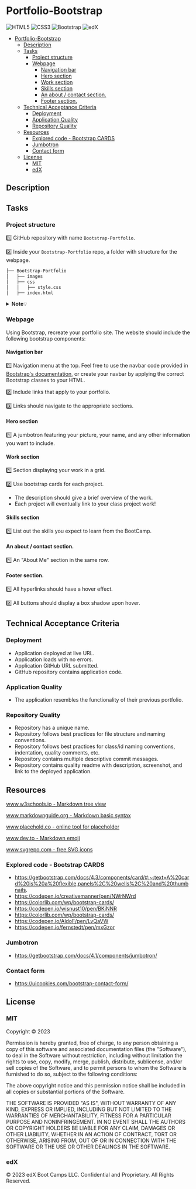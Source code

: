 # Portfolio-Bootstrap

![HTML5](https://img.shields.io/badge/html5-%23E34F26.svg?style=for-the-badge&logo=html5&logoColor=white)
![CSS3](https://img.shields.io/badge/css3-%231572B6.svg?style=for-the-badge&logo=css3&logoColor=white)
![Bootstrap](https://img.shields.io/badge/bootstrap-%238511FA.svg?style=for-the-badge&logo=bootstrap&logoColor=white)
![edX](https://img.shields.io/badge/edX-%2302262B.svg?style=for-the-badge&logo=edX&logoColor=white)

- [Portfolio-Bootstrap](#portfolio-bootstrap)
  - [Description](#description)
  - [Tasks](#tasks)
    - [Project structure](#project-structure)
    - [Webpage](#webpage)
      - [Navigation bar](#navigation-bar)
      - [Hero section](#hero-section)
      - [Work section](#work-section)
      - [Skills section](#skills-section)
      - [An about / contact section.](#an-about--contact-section)
      - [Footer section.](#footer-section)
  - [Technical Acceptance Criteria](#technical-acceptance-criteria)
    - [Deployment](#deployment)
    - [Application Quality](#application-quality)
    - [Repository Quality](#repository-quality)
  - [Resources](#resources)
    - [Explored code - Bootstrap CARDS](#explored-code---bootstrap-cards)
    - [Jumbotron](#jumbotron)
    - [Contact form](#contact-form)
  - [License](#license)
    - [MIT](#mit)
    - [edX](#edx)

## Description

<!-- TODO-add some description -->

## Tasks

### Project structure

1️⃣ GitHub repository with name `Bootstrap-Portfolio`. 

2️⃣ Inside your `Bootstrap-Portfolio` repo, a folder with structure for the webpage.

```bash
├── Bootstrap-Portfolio
│   ├── images
│   ├── css
│   │   ├── style.css
│   ├── index.html
```

<details>
  <summary markdown="span"><b>Note</b>💡</summary>

  Place all images in folder `images`.
</details>

### Webpage

Using Bootstrap, recreate your portfolio site. The website should include the following bootstrap components:

#### Navigation bar

1️⃣ Navigation menu at the top. Feel free to use the navbar code provided in [Bootstrap's documentation](https://getbootstrap.com/docs/5.3/getting-started/introduction/), or create your navbar by applying the correct Bootstrap classes to your HTML.

2️⃣ Include links that apply to your portfolio.

3️⃣ Links should navigate to the appropriate sections. 

#### Hero section

1️⃣ A jumbotron featuring your picture, your name, and any other information you want to include.

#### Work section

1️⃣ Section displaying your work in a grid. 

2️⃣ Use bootstrap cards for each project.
- The description should give a brief overview of the work.
- Each project will eventually link to your class project work!

#### Skills section

1️⃣ List out the skills you expect to learn from the BootCamp.

#### An about / contact section.

1️⃣ An "About Me" section in the same row.    

#### Footer section.

1️⃣ All hyperlinks should have a hover effect.

2️⃣ All buttons should display a box shadow upon hover.

## Technical Acceptance Criteria

### Deployment

* Application deployed at live URL.
* Application loads with no errors.
* Application GitHub URL submitted.
* GitHub repository contains application code.

### Application Quality

* The application resembles the functionality of their previous portfolio.

### Repository Quality

* Repository has a unique name.
* Repository follows best practices for file structure and naming conventions.
* Repository follows best practices for class/id naming conventions, indentation, quality comments, etc.
* Repository contains multiple descriptive commit messages.
* Repository contains quality readme with description, screenshot, and link to the deployed application.

## Resources

[www.w3schools.io - Markdown tree view](https://www.w3schools.io/file/markdown-folder-tree/)

[www.markdownguide.org - Markdown basic syntax](https://www.markdownguide.org/basic-syntax/)

[www.placehold.co - online tool for placeholder](https://placehold.co/)

[www.dev.to - Markdown emoji](https://dev.to/nikolab/complete-list-of-github-markdown-emoji-markup-5aia)

[www.svgrepo.com - free SVG icons](https://www.svgrepo.com/)

### Explored code - Bootstrap CARDS
* https://getbootstrap.com/docs/4.3/components/card/#:~:text=A%20card%20is%20a%20flexible,panels%2C%20wells%2C%20and%20thumbnails.
* https://codepen.io/creativemanner/pen/NWrNWrd
* https://colorlib.com/wp/bootstrap-cards/
* https://codepen.io/wisnust10/pen/BKjNNR
* https://colorlib.com/wp/bootstrap-cards/
* https://codepen.io/AldoF/pen/LvQaVW
* https://codepen.io/fernstedt/pen/mxGzor

### Jumbotron
* https://getbootstrap.com/docs/4.1/components/jumbotron/


### Contact form
* https://uicookies.com/bootstrap-contact-form/


## License

### MIT

Copyright ©️ 2023

Permission is hereby granted, free of charge, to any person obtaining a copy
of this software and associated documentation files (the "Software"), to deal
in the Software without restriction, including without limitation the rights
to use, copy, modify, merge, publish, distribute, sublicense, and/or sell
copies of the Software, and to permit persons to whom the Software is
furnished to do so, subject to the following conditions:

The above copyright notice and this permission notice shall be included in all
copies or substantial portions of the Software.

THE SOFTWARE IS PROVIDED "AS IS", WITHOUT WARRANTY OF ANY KIND, EXPRESS OR
IMPLIED, INCLUDING BUT NOT LIMITED TO THE WARRANTIES OF MERCHANTABILITY,
FITNESS FOR A PARTICULAR PURPOSE AND NONINFRINGEMENT. IN NO EVENT SHALL THE
AUTHORS OR COPYRIGHT HOLDERS BE LIABLE FOR ANY CLAIM, DAMAGES OR OTHER
LIABILITY, WHETHER IN AN ACTION OF CONTRACT, TORT OR OTHERWISE, ARISING FROM,
OUT OF OR IN CONNECTION WITH THE SOFTWARE OR THE USE OR OTHER DEALINGS IN THE
SOFTWARE.

### edX

© 2023 edX Boot Camps LLC. Confidential and Proprietary. All Rights Reserved.


